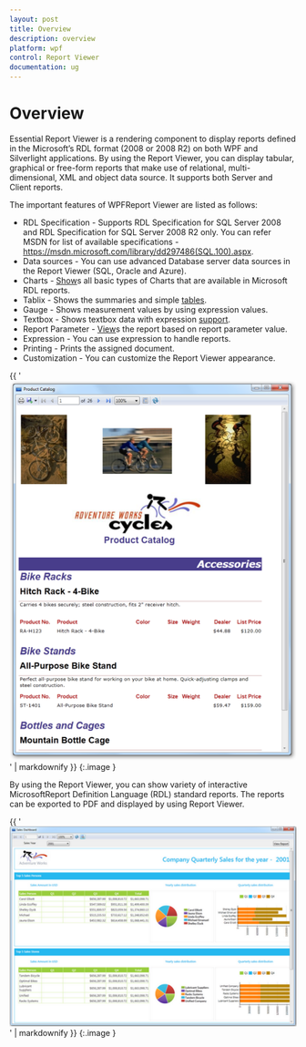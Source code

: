 ```yaml
---
layout: post
title: Overview
description: overview
platform: wpf
control: Report Viewer
documentation: ug
---
```


# Overview

Essential Report Viewer is a rendering component to display reports defined in the Microsoft’s RDL format (2008 or 2008 R2) on both WPF and Silverlight applications. By using the Report Viewer, you can display tabular, graphical or free-form reports that make use of relational, multi-dimensional, XML and object data source.  It supports both Server and Client reports.

The important features of WPFReport Viewer are listed as follows:

* RDL Specification - Supports RDL Specification for SQL Server 2008 and RDL Specification for SQL Server 2008 R2 only. You can refer MSDN for list of available specifications - https://msdn.microsoft.com/library/dd297486(SQL.100).aspx.
* Data sources - You can use advanced Database server data sources in the Report Viewer (SQL, Oracle and Azure).
* Charts - [Show](http://help.syncfusion.com/ug/wpf/default.htm)s all basic types of Charts that are available in Microsoft RDL reports.
* Tablix - Shows the summaries and simple [tables](http://help.syncfusion.com/ug/wpf/default.htm).
* Gauge - Shows measurement values by using expression values.
* Textbox - Shows textbox data with expression [support](http://help.syncfusion.com/ug/wpf/default.htm).
* Report Parameter - [View](http://help.syncfusion.com/ug/wpf/default.htm)s the report based on report parameter value.
* Expression - You can use expression to handle reports.
* Printing - Prints the assigned document.
* Customization - You can customize the Report Viewer appearance.



{{ '![Description: C:/Users/lingarajs/AppData/Local/Syncfusion/EssentialStudio/9.4.0.62/Reports/WPF/ReportViewer.WPF/Samples/Product Showcase/Product Catalog/Images/productcatelog.png](Overview_images/Overview_img1.png)' | markdownify }}
{:.image }


By using the Report Viewer, you can show variety of interactive MicrosoftReport Definition Language (RDL) standard reports. The reports can be exported to PDF and displayed by using Report Viewer.

{{ '![Description: D:/TrunkReportingStructure/WPF/ReportViewer.WPF/samples/Product Showcase/Sales Dashboard/Images/salesdashboard.png](Overview_images/Overview_img2.png)' | markdownify }}
{:.image }


